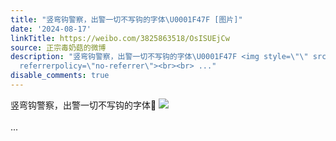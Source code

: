 ```yaml
---
title: "竖弯钩警察，出警一切不写钩的字体\U0001F47F [图片]"
date: '2024-08-17'
linkTitle: https://weibo.com/3825863518/OsISUEjCw
source: 正宗毒奶菇的微博
description: "竖弯钩警察，出警一切不写钩的字体\U0001F47F <img style=\"\" src=\"https://tvax4.sinaimg.cn/large/e40a0b5egy1hsr5dkb2btj23402c0e82.jpg\"
  referrerpolicy=\"no-referrer\"><br><br> ..."
disable_comments: true
---
```

竖弯钩警察，出警一切不写钩的字体👿 <img style="" src="https://tvax4.sinaimg.cn/large/e40a0b5egy1hsr5dkb2btj23402c0e82.jpg" referrerpolicy="no-referrer"><br><br> ...